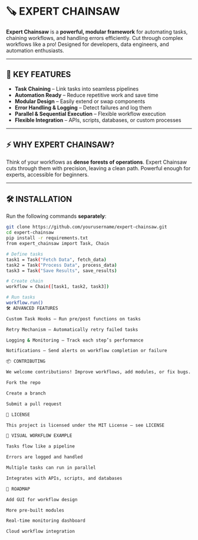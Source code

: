 # 🪚 EXPERT CHAINSAW

**Expert Chainsaw** is a **powerful, modular framework** for automating tasks, chaining workflows, and handling errors efficiently. Cut through complex workflows like a pro! Designed for developers, data engineers, and automation enthusiasts.

---

## 🌟 KEY FEATURES

- **Task Chaining** – Link tasks into seamless pipelines  
- **Automation Ready** – Reduce repetitive work and save time  
- **Modular Design** – Easily extend or swap components  
- **Error Handling & Logging** – Detect failures and log them  
- **Parallel & Sequential Execution** – Flexible workflow execution  
- **Flexible Integration** – APIs, scripts, databases, or custom processes  

---

## ⚡ WHY EXPERT CHAINSAW?

Think of your workflows as **dense forests of operations**. Expert Chainsaw cuts through them with precision, leaving a clean path. Powerful enough for experts, accessible for beginners.  

---

## 🛠 INSTALLATION

Run the following commands **separately**:

```bash
git clone https://github.com/yourusername/expert-chainsaw.git
cd expert-chainsaw
pip install -r requirements.txt
from expert_chainsaw import Task, Chain

# Define tasks
task1 = Task("Fetch Data", fetch_data)
task2 = Task("Process Data", process_data)
task3 = Task("Save Results", save_results)

# Create chain
workflow = Chain([task1, task2, task3])

# Run tasks
workflow.run()
🛠 ADVANCED FEATURES

Custom Task Hooks – Run pre/post functions on tasks

Retry Mechanism – Automatically retry failed tasks

Logging & Monitoring – Track each step’s performance

Notifications – Send alerts on workflow completion or failure

📦 CONTRIBUTING

We welcome contributions! Improve workflows, add modules, or fix bugs.

Fork the repo

Create a branch

Submit a pull request

📄 LICENSE

This project is licensed under the MIT License – see LICENSE

🎨 VISUAL WORKFLOW EXAMPLE

Tasks flow like a pipeline

Errors are logged and handled

Multiple tasks can run in parallel

Integrates with APIs, scripts, and databases

🚀 ROADMAP

Add GUI for workflow design

More pre-built modules

Real-time monitoring dashboard

Cloud workflow integration
